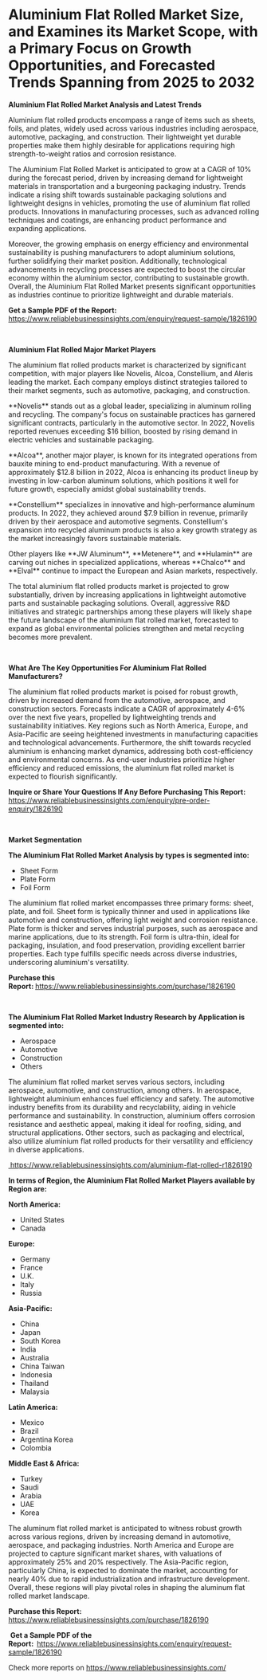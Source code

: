 <p><h1>Aluminium Flat Rolled Market Size, and Examines its Market Scope, with a Primary Focus on Growth Opportunities, and Forecasted Trends Spanning from 2025 to 2032</h1></p><p><strong>Aluminium Flat Rolled Market Analysis and Latest Trends</strong></p>
<p><p>Aluminium flat rolled products encompass a range of items such as sheets, foils, and plates, widely used across various industries including aerospace, automotive, packaging, and construction. Their lightweight yet durable properties make them highly desirable for applications requiring high strength-to-weight ratios and corrosion resistance.</p><p>The Aluminium Flat Rolled Market is anticipated to grow at a CAGR of 10% during the forecast period, driven by increasing demand for lightweight materials in transportation and a burgeoning packaging industry. Trends indicate a rising shift towards sustainable packaging solutions and lightweight designs in vehicles, promoting the use of aluminium flat rolled products. Innovations in manufacturing processes, such as advanced rolling techniques and coatings, are enhancing product performance and expanding applications.</p><p>Moreover, the growing emphasis on energy efficiency and environmental sustainability is pushing manufacturers to adopt aluminium solutions, further solidifying their market position. Additionally, technological advancements in recycling processes are expected to boost the circular economy within the aluminium sector, contributing to sustainable growth. Overall, the Aluminium Flat Rolled Market presents significant opportunities as industries continue to prioritize lightweight and durable materials.</p></p>
<p><strong>Get a Sample PDF of the Report:&nbsp;</strong> <a href="https://www.reliablebusinessinsights.com/enquiry/request-sample/1826190?utm_campaign=2306&utm_medium=2&utm_source=Github&utm_content=ia&utm_term=03042025&utm_id=aluminium-flat-rolled">https://www.reliablebusinessinsights.com/enquiry/request-sample/1826190</a></p>
<p>&nbsp;</p>
<p><strong>Aluminium Flat Rolled Major Market Players</strong></p>
<p><p>The aluminium flat rolled products market is characterized by significant competition, with major players like Novelis, Alcoa, Constellium, and Aleris leading the market. Each company employs distinct strategies tailored to their market segments, such as automotive, packaging, and construction.</p><p>**Novelis** stands out as a global leader, specializing in aluminum rolling and recycling. The company's focus on sustainable practices has garnered significant contracts, particularly in the automotive sector. In 2022, Novelis reported revenues exceeding $16 billion, boosted by rising demand in electric vehicles and sustainable packaging.</p><p>**Alcoa**, another major player, is known for its integrated operations from bauxite mining to end-product manufacturing. With a revenue of approximately $12.8 billion in 2022, Alcoa is enhancing its product lineup by investing in low-carbon aluminum solutions, which positions it well for future growth, especially amidst global sustainability trends.</p><p>**Constellium** specializes in innovative and high-performance aluminum products. In 2022, they achieved around $7.9 billion in revenue, primarily driven by their aerospace and automotive segments. Constellium's expansion into recycled aluminum products is also a key growth strategy as the market increasingly favors sustainable materials.</p><p>Other players like **JW Aluminum**, **Metenere**, and **Hulamin** are carving out niches in specialized applications, whereas **Chalco** and **Elval** continue to impact the European and Asian markets, respectively.</p><p>The total aluminium flat rolled products market is projected to grow substantially, driven by increasing applications in lightweight automotive parts and sustainable packaging solutions. Overall, aggressive R&D initiatives and strategic partnerships among these players will likely shape the future landscape of the aluminium flat rolled market, forecasted to expand as global environmental policies strengthen and metal recycling becomes more prevalent.</p></p>
<p>&nbsp;</p>
<p><strong>What Are The Key Opportunities For Aluminium Flat Rolled Manufacturers?</strong></p>
<p><p>The aluminium flat rolled products market is poised for robust growth, driven by increased demand from the automotive, aerospace, and construction sectors. Forecasts indicate a CAGR of approximately 4-6% over the next five years, propelled by lightweighting trends and sustainability initiatives. Key regions such as North America, Europe, and Asia-Pacific are seeing heightened investments in manufacturing capacities and technological advancements. Furthermore, the shift towards recycled aluminium is enhancing market dynamics, addressing both cost-efficiency and environmental concerns. As end-user industries prioritize higher efficiency and reduced emissions, the aluminium flat rolled market is expected to flourish significantly.</p></p>
<p><strong>Inquire or Share Your Questions If Any Before Purchasing This Report:</strong> <a href="https://www.reliablebusinessinsights.com/enquiry/pre-order-enquiry/1826190?utm_campaign=2306&utm_medium=2&utm_source=Github&utm_content=ia&utm_term=03042025&utm_id=aluminium-flat-rolled">https://www.reliablebusinessinsights.com/enquiry/pre-order-enquiry/1826190</a></p>
<p>&nbsp;</p>
<p><strong>Market Segmentation</strong></p>
<p><strong>The Aluminium Flat Rolled Market Analysis by types is segmented into:</strong></p>
<p><ul><li>Sheet Form</li><li>Plate Form</li><li>Foil Form</li></ul></p>
<p><p>The aluminium flat rolled market encompasses three primary forms: sheet, plate, and foil. Sheet form is typically thinner and used in applications like automotive and construction, offering light weight and corrosion resistance. Plate form is thicker and serves industrial purposes, such as aerospace and marine applications, due to its strength. Foil form is ultra-thin, ideal for packaging, insulation, and food preservation, providing excellent barrier properties. Each type fulfills specific needs across diverse industries, underscoring aluminium's versatility.</p></p>
<p><strong>Purchase this Report:&nbsp;</strong><a href="https://www.reliablebusinessinsights.com/purchase/1826190?utm_campaign=2306&utm_medium=2&utm_source=Github&utm_content=ia&utm_term=03042025&utm_id=aluminium-flat-rolled">https://www.reliablebusinessinsights.com/purchase/1826190</a></p>
<p>&nbsp;</p>
<p><strong>The Aluminium Flat Rolled Market Industry Research by Application is segmented into:</strong></p>
<p><ul><li>Aerospace</li><li>Automotive</li><li>Construction</li><li>Others</li></ul></p>
<p><p>The aluminium flat rolled market serves various sectors, including aerospace, automotive, and construction, among others. In aerospace, lightweight aluminium enhances fuel efficiency and safety. The automotive industry benefits from its durability and recyclability, aiding in vehicle performance and sustainability. In construction, aluminium offers corrosion resistance and aesthetic appeal, making it ideal for roofing, siding, and structural applications. Other sectors, such as packaging and electrical, also utilize aluminium flat rolled products for their versatility and efficiency in diverse applications.</p></p>
<p><a href="https://www.reliablebusinessinsights.com/aluminium-flat-rolled-r1826190?utm_campaign=2306&utm_medium=2&utm_source=Github&utm_content=ia&utm_term=03042025&utm_id=aluminium-flat-rolled">&nbsp;https://www.reliablebusinessinsights.com/aluminium-flat-rolled-r1826190</a></p>
<p><strong>In terms of Region, the Aluminium Flat Rolled Market Players available by Region are:</strong></p>
<p>
    <p> <strong> North America: </strong>
        <ul>
            <li>United States</li>
            <li>Canada</li>
        </ul>
        </p> 
    <p> <strong> Europe: </strong>
        <ul>
            <li>Germany</li>
            <li>France</li>
            <li>U.K.</li>
            <li>Italy</li>
            <li>Russia</li>
        </ul>
        </p> 
    <p> <strong> Asia-Pacific: </strong>
        <ul>
            <li>China</li>
            <li>Japan</li>
            <li>South Korea</li>
            <li>India</li>
            <li>Australia</li>
            <li>China Taiwan</li>
            <li>Indonesia</li>
            <li>Thailand</li>
            <li>Malaysia</li>
        </ul>
        </p> 
    <p> <strong> Latin America: </strong>
        <ul>
            <li>Mexico</li>
            <li>Brazil</li>
            <li>Argentina Korea</li>
            <li>Colombia</li>
        </ul>
        </p> 
    <p> <strong> Middle East & Africa: </strong>
        <ul>
            <li>Turkey</li>
            <li>Saudi</li>
            <li>Arabia</li>
            <li>UAE</li>
            <li>Korea</li>
        </ul>
    </p>
    </p>
<p><p>The aluminum flat rolled market is anticipated to witness robust growth across various regions, driven by increasing demand in automotive, aerospace, and packaging industries. North America and Europe are projected to capture significant market shares, with valuations of approximately 25% and 20% respectively. The Asia-Pacific region, particularly China, is expected to dominate the market, accounting for nearly 40% due to rapid industrialization and infrastructure development. Overall, these regions will play pivotal roles in shaping the aluminum flat rolled market landscape.</p></p>
<p><strong>Purchase this Report: </strong><a href="https://www.reliablebusinessinsights.com/purchase/1826190?utm_campaign=2306&utm_medium=2&utm_source=Github&utm_content=ia&utm_term=03042025&utm_id=aluminium-flat-rolled">https://www.reliablebusinessinsights.com/purchase/1826190</a></p>
<p>&nbsp;<strong>Get a Sample PDF of the Report:&nbsp;&nbsp;</strong><a href="https://www.reliablebusinessinsights.com/enquiry/request-sample/1826190?utm_campaign=2306&utm_medium=2&utm_source=Github&utm_content=ia&utm_term=03042025&utm_id=aluminium-flat-rolled">https://www.reliablebusinessinsights.com/enquiry/request-sample/1826190</a></p>
<p><strong></strong></p>
<p>Check more reports on <a href="https://www.reliablebusinessinsights.com/?utm_campaign=2306&utm_medium=2&utm_source=Github&utm_content=ia&utm_term=03042025&utm_id=aluminium-flat-rolled">https://www.reliablebusinessinsights.com/</a></p>